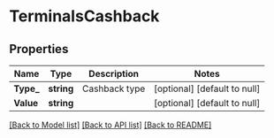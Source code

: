 # TerminalsCashback

## Properties
Name | Type | Description | Notes
------------ | ------------- | ------------- | -------------
**Type_** | **string** | Cashback type | [optional] [default to null]
**Value** | **string** |  | [optional] [default to null]

[[Back to Model list]](../README.md#documentation-for-models) [[Back to API list]](../README.md#documentation-for-api-endpoints) [[Back to README]](../README.md)

